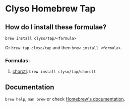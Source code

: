 # Clyso Homebrew Tap

## How do I install these formulae?

```shell
brew install clyso/tap/<formula>
```

Or `brew tap clyso/tap` and then `brew install <formula>`.

### Formulas:
1) [chorctl](https://github.com/clyso/chorus/tools/chorctl): `brew install clyso/tap/chorctl`

## Documentation

`brew help`, `man brew` or check [Homebrew's documentation](https://docs.brew.sh).
